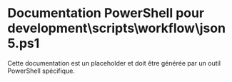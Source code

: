# Documentation PowerShell pour development\scripts\workflow\json5.ps1

Cette documentation est un placeholder et doit être générée par un outil PowerShell spécifique.
